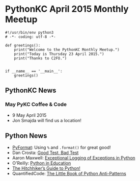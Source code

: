 # PythonKC April 2015 Monthly Meetup

~~~~{python}
#!/usr/bin/env python3
# -*- coding: utf-8 -*-

def greetings():
    print("Welcome to the PythonKC Monthly Meetup.")
    print("Today is Thursday 23 April 2015.")
    print("Thanks to C2FO.")


if __name__ == '__main__':
    greetings()

~~~~

## PythonKC News

### May PyKC Coffee & Code

* 9 May April 2015
* Jon Smajda will find us a location!

## Python News

* [PyFormat](http://pyformat.info): Using `%` and `.format()` for great good!
* Dan Crosta: [Good Test, Bad Test](http://late.am/post/2015/04/20/good-test-bad-test.html)
* Aaron Maxwell: [Exceptional Logging of Exceptions in Python](https://www.loggly.com/blog/exceptional-logging-of-exceptions-in-python/)
*  O'Reilly: [Python in Education](http://www.oreilly.com/programming/free/python-in-education.csp)
* [The Hitchhiker’s Guide to Python!](http://docs.python-guide.org/en/latest/)
* QuantifiedCode: [The Little Book of Python Anti-Patterns](http://docs.quantifiedcode.com/python-anti-patterns/)
